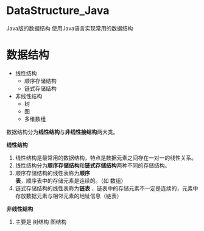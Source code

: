 # DataStructure_Java
Java版的数据结构    使用Java语言实现常用的数据结构

# 数据结构

* 线性结构
  * 顺序存储结构
  * 链式存储结构
* 非线性结构
  * 树
  * 图
  * 多维数组

数据结构分为**线性结构**与**非线性接结构**两大类。

**线性结构**

1. 线性结构是最常用的数据结构，特点是数据元素之间存在一对一的线性关系。
2. 线性结构分为**顺序存储结构**和**链式存储结构**两种不同的存储结构。
3. 顺序存储结构的线性表称为**顺序表**，顺序表中的存储元素是连续的。（如 数组）
4. 链式存储结构的线性表称为**链表** ，链表中的存储元素不一定是连续的，元素中存放数据元素与相邻元素的地址信息（链表）

**非线性结构**

1. 主要是 树结构  图结构